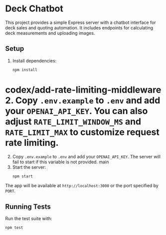 # Deck Chatbot

This project provides a simple Express server with a chatbot interface for deck sales and quoting automation. It includes endpoints for calculating deck measurements and uploading images.

## Setup
1. Install dependencies:
   ```bash
   npm install
   ```
 codex/add-rate-limiting-middleware
2. Copy `.env.example` to `.env` and add your `OPENAI_API_KEY`.
   You can also adjust `RATE_LIMIT_WINDOW_MS` and `RATE_LIMIT_MAX` to customize
   request rate limiting.
=======
2. Copy `.env.example` to `.env` and add your `OPENAI_API_KEY`. The server will
   fail to start if this variable is not provided.
 main
3. Start the server:
   ```bash
   npm start
   ```

The app will be available at `http://localhost:3000` or the port specified by `PORT`.

## Running Tests
Run the test suite with:
```bash
npm test
```
